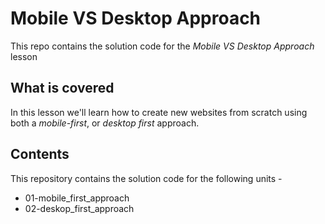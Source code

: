 # Mobile VS Desktop Approach

This repo contains the solution code for the *Mobile VS Desktop Approach* lesson

## What is covered
In this lesson we'll learn how to create new websites from scratch using both a *mobile-first*, or *desktop first* approach.

## Contents
This repository contains the solution code for the following units -
  - 01-mobile_first_approach
  - 02-deskop_first_approach
